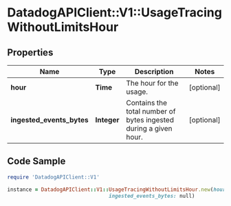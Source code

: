 # DatadogAPIClient::V1::UsageTracingWithoutLimitsHour

## Properties

Name | Type | Description | Notes
------------ | ------------- | ------------- | -------------
**hour** | **Time** | The hour for the usage. | [optional] 
**ingested_events_bytes** | **Integer** | Contains the total number of bytes ingested during a given hour. | [optional] 

## Code Sample

```ruby
require 'DatadogAPIClient::V1'

instance = DatadogAPIClient::V1::UsageTracingWithoutLimitsHour.new(hour: null,
                                 ingested_events_bytes: null)
```


